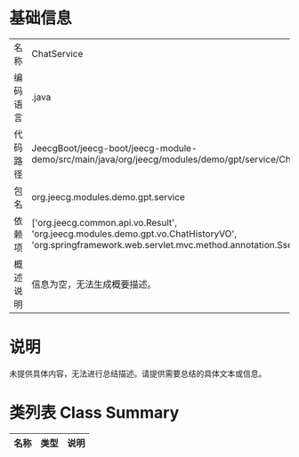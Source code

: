 # 基础信息

|      |      |
|------|------|
| 名称 | ChatService |
| 编码语言 | .java |
| 代码路径 | JeecgBoot/jeecg-boot/jeecg-module-demo/src/main/java/org/jeecg/modules/demo/gpt/service/ChatService.java |
| 包名 | org.jeecg.modules.demo.gpt.service |
| 依赖项 | ['org.jeecg.common.api.vo.Result', 'org.jeecg.modules.demo.gpt.vo.ChatHistoryVO', 'org.springframework.web.servlet.mvc.method.annotation.SseEmitter'] |
| 概述说明 | 信息为空，无法生成概要描述。 |

# 说明

未提供具体内容，无法进行总结描述。请提供需要总结的具体文本或信息。

# 类列表 Class Summary

| 名称   | 类型  | 说明 |
|-------|------|-------------|




